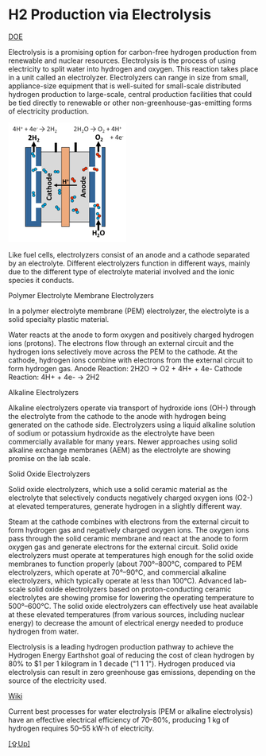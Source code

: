 # H2 Production via Electrolysis

[DOE](https://www.energy.gov/eere/fuelcells/hydrogen-production-electrolysis)

Electrolysis is a promising option for carbon-free hydrogen production
from renewable and nuclear resources. Electrolysis is the process of
using electricity to split water into hydrogen and oxygen. This
reaction takes place in a unit called an electrolyzer. Electrolyzers
can range in size from small, appliance-size equipment that is
well-suited for small-scale distributed hydrogen production to
large-scale, central production facilities that could be tied directly
to renewable or other non-greenhouse-gas-emitting forms of electricity
production.

![](h2-electrolysis-01.png)

Like fuel cells, electrolyzers consist of an anode and a cathode
separated by an electrolyte. Different electrolyzers function in
different ways, mainly due to the different type of electrolyte
material involved and the ionic species it conducts.

Polymer Electrolyte Membrane Electrolyzers

In a polymer electrolyte membrane (PEM) electrolyzer, the electrolyte
is a solid specialty plastic material.

Water reacts at the anode to form oxygen and positively charged
hydrogen ions (protons).  The electrons flow through an external
circuit and the hydrogen ions selectively move across the PEM to the
cathode.  At the cathode, hydrogen ions combine with electrons from
the external circuit to form hydrogen gas. Anode Reaction: 2H2O → O2 +
4H+ + 4e- Cathode Reaction: 4H+ + 4e- → 2H2

Alkaline Electrolyzers

Alkaline electrolyzers operate via transport of hydroxide ions (OH-)
through the electrolyte from the cathode to the anode with hydrogen
being generated on the cathode side. Electrolyzers using a liquid
alkaline solution of sodium or potassium hydroxide as the electrolyte
have been commercially available for many years. Newer approaches
using solid alkaline exchange membranes (AEM) as the electrolyte are
showing promise on the lab scale.

Solid Oxide Electrolyzers

Solid oxide electrolyzers, which use a solid ceramic material as the
electrolyte that selectively conducts negatively charged oxygen ions
(O2-) at elevated temperatures, generate hydrogen in a slightly
different way.

Steam at the cathode combines with electrons from the external circuit
to form hydrogen gas and negatively charged oxygen ions.  The oxygen
ions pass through the solid ceramic membrane and react at the anode to
form oxygen gas and generate electrons for the external circuit.
Solid oxide electrolyzers must operate at temperatures high enough for
the solid oxide membranes to function properly (about 700°–800°C,
compared to PEM electrolyzers, which operate at 70°–90°C, and
commercial alkaline electrolyzers, which typically operate at less
than 100°C). Advanced lab-scale solid oxide electrolyzers based on
proton-conducting ceramic electrolytes are showing promise for
lowering the operating temperature to 500°–600°C. The solid oxide
electrolyzers can effectively use heat available at these elevated
temperatures (from various sources, including nuclear energy) to
decrease the amount of electrical energy needed to produce hydrogen
from water.

Electrolysis is a leading hydrogen production pathway to achieve the
Hydrogen Energy Earthshot goal of reducing the cost of clean hydrogen
by 80% to $1 per 1 kilogram in 1 decade ("1 1 1"). Hydrogen produced
via electrolysis can result in zero greenhouse gas emissions,
depending on the source of the electricity used.

[Wiki](https://en.wikipedia.org/wiki/Electrolysis_of_water)

Current best processes for water electrolysis (PEM or alkaline
electrolysis) have an effective electrical efficiency of 70–80%,
producing 1 kg of hydrogen requires 50–55 kW⋅h of electricity.

[[⇪Up]](h2-production.md)
